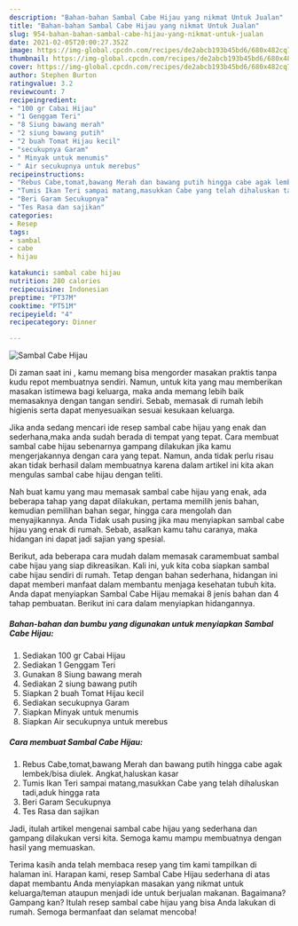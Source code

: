 ```yaml
---
description: "Bahan-bahan Sambal Cabe Hijau yang nikmat Untuk Jualan"
title: "Bahan-bahan Sambal Cabe Hijau yang nikmat Untuk Jualan"
slug: 954-bahan-bahan-sambal-cabe-hijau-yang-nikmat-untuk-jualan
date: 2021-02-05T20:00:27.352Z
image: https://img-global.cpcdn.com/recipes/de2abcb193b45bd6/680x482cq70/sambal-cabe-hijau-foto-resep-utama.jpg
thumbnail: https://img-global.cpcdn.com/recipes/de2abcb193b45bd6/680x482cq70/sambal-cabe-hijau-foto-resep-utama.jpg
cover: https://img-global.cpcdn.com/recipes/de2abcb193b45bd6/680x482cq70/sambal-cabe-hijau-foto-resep-utama.jpg
author: Stephen Burton
ratingvalue: 3.2
reviewcount: 7
recipeingredient:
- "100 gr Cabai Hijau"
- "1 Genggam Teri"
- "8 Siung bawang merah"
- "2 siung bawang putih"
- "2 buah Tomat Hijau kecil"
- "secukupnya Garam"
- " Minyak untuk menumis"
- " Air secukupnya untuk merebus"
recipeinstructions:
- "Rebus Cabe,tomat,bawang Merah dan bawang putih hingga cabe agak lembek/bisa diulek. Angkat,haluskan kasar"
- "Tumis Ikan Teri sampai matang,masukkan Cabe yang telah dihaluskan tadi,aduk hingga rata"
- "Beri Garam Secukupnya"
- "Tes Rasa dan sajikan"
categories:
- Resep
tags:
- sambal
- cabe
- hijau

katakunci: sambal cabe hijau 
nutrition: 280 calories
recipecuisine: Indonesian
preptime: "PT37M"
cooktime: "PT51M"
recipeyield: "4"
recipecategory: Dinner

---
```



![Sambal Cabe Hijau](https://img-global.cpcdn.com/recipes/de2abcb193b45bd6/680x482cq70/sambal-cabe-hijau-foto-resep-utama.jpg)

Di zaman  saat ini , kamu memang bisa mengorder masakan praktis tanpa kudu repot membuatnya sendiri. Namun, untuk kita yang mau memberikan masakan istimewa bagi keluarga, maka anda memang lebih baik memasaknya dengan tangan sendiri. Sebab, memasak di rumah lebih higienis serta dapat menyesuaikan sesuai kesukaan keluarga.

Jika anda sedang mencari ide resep sambal cabe hijau yang enak dan sederhana,maka anda sudah berada di tempat yang tepat. Cara membuat sambal cabe hijau  sebenarnya gampang dilakukan jika kamu mengerjakannya dengan cara yang tepat. Namun, anda tidak perlu risau akan tidak berhasil dalam membuatnya 
karena dalam artikel ini kita akan mengulas sambal cabe hijau dengan teliti.  



Nah buat kamu yang mau memasak sambal cabe hijau yang enak, ada beberapa tahap yang dapat dilakukan, pertama memilih jenis bahan, kemudian pemilihan bahan segar, hingga cara mengolah dan menyajikannya. Anda Tidak usah pusing jika mau menyiapkan sambal cabe hijau yang enak di rumah. Sebab, asalkan kamu  tahu caranya, maka hidangan ini dapat jadi sajian yang spesial.

Berikut, ada beberapa cara mudah dalam memasak caramembuat sambal cabe hijau yang siap dikreasikan. Kali ini, yuk kita coba siapkan sambal cabe hijau sendiri di rumah. Tetap dengan bahan sederhana, hidangan ini dapat memberi manfaat dalam membantu menjaga kesehatan tubuh kita. Anda dapat menyiapkan Sambal Cabe Hijau memakai 8 jenis bahan dan 4 tahap pembuatan. Berikut ini cara dalam menyiapkan hidangannya.

<!--inarticleads1-->

##### Bahan-bahan dan bumbu yang digunakan untuk menyiapkan Sambal Cabe Hijau:

1. Sediakan 100 gr Cabai Hijau
1. Sediakan 1 Genggam Teri
1. Gunakan 8 Siung bawang merah
1. Sediakan 2 siung bawang putih
1. Siapkan 2 buah Tomat Hijau kecil
1. Sediakan secukupnya Garam
1. Siapkan  Minyak untuk menumis
1. Siapkan  Air secukupnya untuk merebus




<!--inarticleads2-->

##### Cara membuat Sambal Cabe Hijau:

1. Rebus Cabe,tomat,bawang Merah dan bawang putih hingga cabe agak lembek/bisa diulek. Angkat,haluskan kasar
1. Tumis Ikan Teri sampai matang,masukkan Cabe yang telah dihaluskan tadi,aduk hingga rata
1. Beri Garam Secukupnya
1. Tes Rasa dan sajikan




Jadi, itulah artikel mengenai  sambal cabe hijau  yang sederhana dan gampang dilakukan versi kita. Semoga kamu mampu membuatnya dengan hasil yang memuaskan. 

Terima kasih anda telah membaca resep yang tim kami tampilkan di halaman ini. Harapan kami, resep  Sambal Cabe Hijau sederhana di atas dapat membantu Anda menyiapkan masakan yang nikmat untuk keluarga/teman ataupun menjadi ide untuk berjualan makanan. Bagaimana? Gampang kan? Itulah resep sambal cabe hijau yang bisa Anda lakukan di rumah. Semoga bermanfaat dan selamat mencoba!

